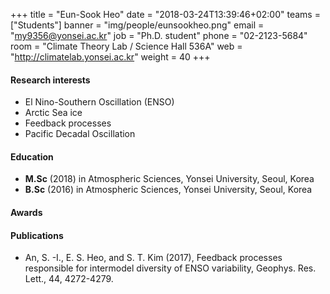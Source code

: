 ﻿+++
title = "Eun-Sook Heo"
date = "2018-03-24T13:39:46+02:00"
teams = ["Students"]
banner = "img/people/eunsookheo.png"
email = "my9356@yonsei.ac.kr"
job = "Ph.D. student"
phone = "02-2123-5684"
room = "Climate Theory Lab / Science Hall 536A"
web = "http://climatelab.yonsei.ac.kr"
weight = 40
+++

#### Research interests
+ El Nino-Southern Oscillation (ENSO)
+ Arctic Sea ice
+ Feedback processes
+ Pacific Decadal Oscillation

#### Education
 + **M.Sc** (2018) in Atmospheric Sciences, Yonsei University, Seoul, Korea
 + **B.Sc** (2016) in Atmospheric Sciences, Yonsei University, Seoul, Korea

#### Awards



#### Publications
+ An, S. -I., E. S. Heo, and S. T. Kim (2017), Feedback processes responsible for intermodel diversity of ENSO variability, Geophys. Res. Lett., 44, 4272-4279.

